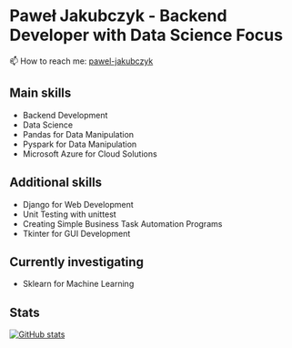 # Paweł Jakubczyk - Backend Developer with Data Science Focus

📫 How to reach me: [pawel-jakubczyk]()

## Main skills 
* Backend Development
* Data Science
* Pandas for Data Manipulation
* Pyspark for Data Manipulation
* Microsoft Azure for Cloud Solutions

## Additional skills
* Django for Web Development
* Unit Testing with unittest
* Creating Simple Business Task Automation Programs
* Tkinter for GUI Development

## Currently investigating 
* Sklearn for Machine Learning

## Stats

[![GitHub stats](https://github-readme-stats.vercel.app/api?username=PawelJakubczyk)](https://github.com/PawelJakubczyk/github-readme-stats)
